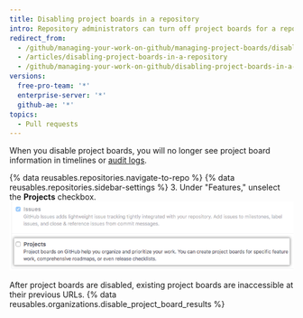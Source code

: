 ```yaml
---
title: Disabling project boards in a repository
intro: Repository administrators can turn off project boards for a repository if you or your team manages work differently.
redirect_from:
  - /github/managing-your-work-on-github/managing-project-boards/disabling-project-boards-in-a-repository
  - /articles/disabling-project-boards-in-a-repository
  - /github/managing-your-work-on-github/disabling-project-boards-in-a-repository
versions:
  free-pro-team: '*'
  enterprise-server: '*'
  github-ae: '*'
topics:
  - Pull requests
---
```

When you disable project boards, you will no longer see project board information in timelines or [audit logs](/articles/reviewing-your-security-log/).

{% data reusables.repositories.navigate-to-repo %}
{% data reusables.repositories.sidebar-settings %}
3. Under "Features," unselect the **Projects** checkbox.
  ![Remove Projects checkbox](/assets/images/help/projects/disable-projects-checkbox.png)

After project boards are disabled, existing project boards are inaccessible at their previous URLs. {% data reusables.organizations.disable_project_board_results %}
